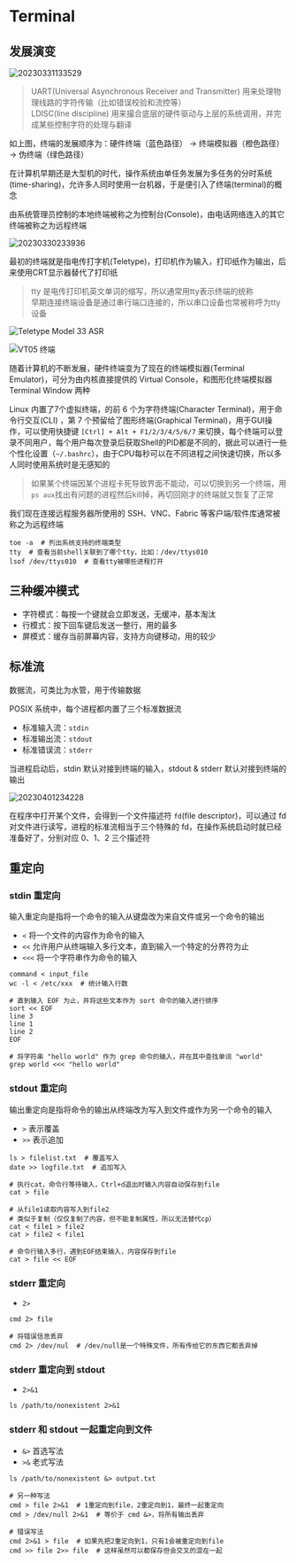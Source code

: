 # Terminal

## 发展演变

![20230331133529](http://image.zuoright.com/20230331133529.png)

> UART(Universal Asynchronous Receiver and Transmitter) 用来处理物理线路的字符传输（比如错误校验和流控等）  
> LDISC(line discipline) 用来撮合底层的硬件驱动与上层的系统调用，并完成某些控制字符的处理与翻译

如上图，终端的发展顺序为：硬件终端（蓝色路径） -> 终端模拟器（橙色路径） -> 伪终端（绿色路径）

在计算机早期还是大型机的时代，操作系统由单任务发展为多任务的分时系统(time-sharing)，允许多人同时使用一台机器，于是便引入了终端(terminal)的概念

由系统管理员控制的本地终端被称之为控制台(Console)，由电话网络连入的其它终端被称之为远程终端

![20230330233936](http://image.zuoright.com/20230330233936.png)

最初的终端就是指电传打字机(Teletype)，打印机作为输入，打印纸作为输出，后来使用CRT显示器替代了打印纸

> tty 是电传打印机英文单词的缩写，所以通常用tty表示终端的统称  
> 早期连接终端设备是通过串行端口连接的，所以串口设备也常被称呼为tty设备

![Teletype Model 33 ASR](http://image.zuoright.com/20230330233916.png)

![VT05 终端](http://image.zuoright.com/20230330233924.png)

随着计算机的不断发展，硬件终端变为了现在的终端模拟器(Terminal Emulator)，可分为由内核直接提供的 Virtual Console，和图形化终端模拟器 Terminal Window 两种

Linux 内置了7个虚拟终端，的前 6 个为字符终端(Character Terminal)，用于命令行交互(CLI) ，第 7 个预留给了图形终端(Graphical Terminal)，用于GUI操作，可以使用快捷键 `[Ctrl] + Alt + F1/2/3/4/5/6/7` 来切换，每个终端可以登录不同用户，每个用户每次登录后获取Shell的PID都是不同的，据此可以进行一些个性化设置（`~/.bashrc`），由于CPU每秒可以在不同进程之间快速切换，所以多人同时使用系统时是无感知的

> 如果某个终端因某个进程卡死导致界面不能动，可以切换到另一个终端，用`ps aux`找出有问题的进程然后kill掉，再切回刚才的终端就又恢复了正常

我们现在连接远程服务器所使用的 SSH、VNC、Fabric 等客户端/软件库通常被称之为远程终端

```shell
toe -a  # 列出系统支持的终端类型
tty  # 查看当前shell关联到了哪个tty，比如：/dev/ttys010
lsof /dev/ttys010  # 查看tty被哪些进程打开
```

## 三种缓冲模式

- 字符模式：每按一个键就会立即发送，无缓冲，基本淘汰
- 行模式：按下回车键后发送一整行，用的最多
- 屏模式：缓存当前屏幕内容，支持方向键移动，用的较少

## 标准流

数据流，可类比为水管，用于传输数据

POSIX 系统中，每个进程都内置了三个标准数据流

- 标准输入流：`stdin`
- 标准输出流：`stdout`
- 标准错误流：`stderr`

当进程启动后，stdin 默认对接到终端的输入，stdout & stderr 默认对接到终端的输出

![20230401234228](http://image.zuoright.com/20230401234228.png)

在程序中打开某个文件，会得到一个文件描述符 `fd`(file descriptor)，可以通过 fd 对文件进行读写，进程的标准流相当于三个特殊的 fd，在操作系统启动时就已经准备好了，分别对应 0、1、2 三个描述符

## 重定向

### stdin 重定向

输入重定向是指将一个命令的输入从键盘改为来自文件或另一个命令的输出

- `<` 将一个文件的内容作为命令的输入
- `<<` 允许用户从终端输入多行文本，直到输入一个特定的分界符为止
- `<<<` 将一个字符串作为命令的输入

```shell
command < input_file
wc -l < /etc/xxx  # 统计输入行数

# 直到输入 EOF 为止，并将这些文本作为 sort 命令的输入进行排序
sort << EOF
line 3
line 1
line 2
EOF

# 将字符串 "hello world" 作为 grep 命令的输入，并在其中查找单词 "world"
grep world <<< "hello world"
```

### stdout 重定向

输出重定向是指将命令的输出从终端改为写入到文件或作为另一个命令的输入

- `>` 表示覆盖
- `>>` 表示追加

```shell
ls > filelist.txt  # 覆盖写入
date >> logfile.txt  # 追加写入

# 执行cat，命令行等待输入，Ctrl+d退出时输入内容自动保存到file
cat > file

# 从file1读取内容写入到file2
# 类似于复制（仅仅复制了内容，但不能复制属性，所以无法替代cp）
cat < file1 > file2
cat > file2 < file1

# 命令行输入多行，遇到EOF结束输入，内容保存到file
cat > file << EOF
```

### stderr 重定向

- `2>`

```shell
cmd 2> file

# 将错误信息丢弃
cmd 2> /dev/nul  # /dev/null是一个特殊文件，所有传给它的东西它都丢弃掉
```

### stderr 重定向到 stdout

- `2>&1`

```shell
ls /path/to/nonexistent 2>&1
```

### stderr 和 stdout 一起重定向到文件

- `&>` 首选写法
- `>&` 老式写法

```shell
ls /path/to/nonexistent &> output.txt

# 另一种写法
cmd > file 2>&1  # 1重定向到file，2重定向到1，最终一起重定向
cmd > /dev/null 2>&1  # 等价于 cmd &>，将所有输出丢弃

# 错误写法
cmd 2>&1 > file  # 如果先把2重定向到1，只有1会被重定向到file
cmd >> file 2>> file  # 这样虽然可以都保存但会交叉的混在一起
```
